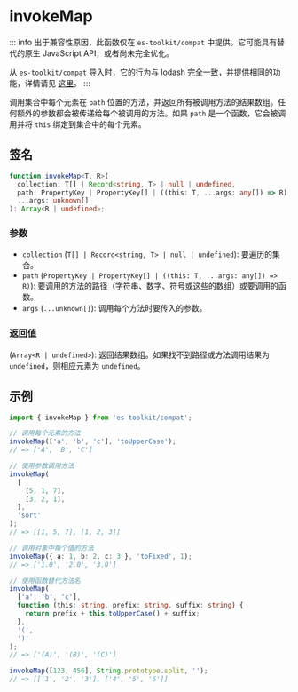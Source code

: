 # invokeMap

::: info
出于兼容性原因，此函数仅在 `es-toolkit/compat` 中提供。它可能具有替代的原生 JavaScript API，或者尚未完全优化。

从 `es-toolkit/compat` 导入时，它的行为与 lodash 完全一致，并提供相同的功能，详情请见 [这里](../../../compatibility.md)。
:::

调用集合中每个元素在 `path` 位置的方法，并返回所有被调用方法的结果数组。任何额外的参数都会被传递给每个被调用的方法。如果 `path` 是一个函数，它会被调用并将 `this` 绑定到集合中的每个元素。

## 签名

```typescript
function invokeMap<T, R>(
  collection: T[] | Record<string, T> | null | undefined,
  path: PropertyKey | PropertyKey[] | ((this: T, ...args: any[]) => R),
  ...args: unknown[]
): Array<R | undefined>;
```

### 参数

- `collection` (`T[] | Record<string, T> | null | undefined`): 要遍历的集合。
- `path` (`PropertyKey | PropertyKey[] | ((this: T, ...args: any[]) => R)`): 要调用的方法的路径（字符串、数字、符号或这些的数组）或要调用的函数。
- `args` (`...unknown[]`): 调用每个方法时要传入的参数。

### 返回值

(`Array<R | undefined>`): 返回结果数组。如果找不到路径或方法调用结果为 `undefined`，则相应元素为 `undefined`。

## 示例

```typescript
import { invokeMap } from 'es-toolkit/compat';

// 调用每个元素的方法
invokeMap(['a', 'b', 'c'], 'toUpperCase');
// => ['A', 'B', 'C']

// 使用参数调用方法
invokeMap(
  [
    [5, 1, 7],
    [3, 2, 1],
  ],
  'sort'
);
// => [[1, 5, 7], [1, 2, 3]]

// 调用对象中每个值的方法
invokeMap({ a: 1, b: 2, c: 3 }, 'toFixed', 1);
// => ['1.0', '2.0', '3.0']

// 使用函数替代方法名
invokeMap(
  ['a', 'b', 'c'],
  function (this: string, prefix: string, suffix: string) {
    return prefix + this.toUpperCase() + suffix;
  },
  '(',
  ')'
);
// => ['(A)', '(B)', '(C)']

invokeMap([123, 456], String.prototype.split, '');
// => [['1', '2', '3'], ['4', '5', '6']]
```
